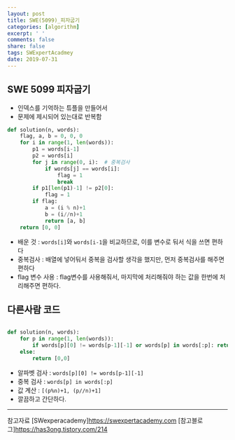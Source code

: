 ```yaml
---
layout: post
title: SWE(5099)_피자굽기
categories: [algorithm]
excerpt: ' '
comments: false
share: false
tags: SWExpertAcadmey
date: 2019-07-31
---
```


## SWE 5099 피자굽기

- 인덱스를 기억하는 튜플을 만들어서
- 문제에 제시되어 있는대로 반복함

```python
def solution(n, words):
    flag, a, b = 0, 0, 0
    for i in range(1, len(words)):
        p1 = words[i-1]
        p2 = words[i]
        for j in range(0, i):  # 중복검사
            if words[j] == words[i]:
                flag = 1
                break
        if p1[len(p1)-1] != p2[0]:
            flag = 1
        if flag:
            a = (i % n)+1
            b = (i//n)+1
            return [a, b]
    return [0, 0]
```

- 배운 것 : `words[i]`와 `words[i-1`을 비교하므로, 이를 변수로 둬서 식을 쓰면 편하다
- 중복검사 : 배열에 넣어둬서 중복을 검사할 생각을 했지만, 먼저 중복검사를 해주면 편하다
- flag 변수 사용 : flag변수를 사용해줘서, 마지막에 처리해줘야 하는 값을 한번에 처리해주면 편하다.

## 다른사람 코드

```python

def solution(n, words):
    for p in range(1, len(words)):
        if words[p][0] != words[p-1][-1] or words[p] in words[:p]: return [(p%n)+1, (p//n)+1]
    else:
        return [0,0]
```

- 알파벳 검사 : `words[p][0] != words[p-1][-1]`
- 중복 검사 : `words[p] in words[:p]`
- 값 계산 : `[(p%n)+1, (p//n)+1]`
- 깔끔하고 간단하다.

---

참고자료
[SWexperacademy]<https://swexpertacademy.com>
[참고블로그]<https://has3ong.tistory.com/214>
